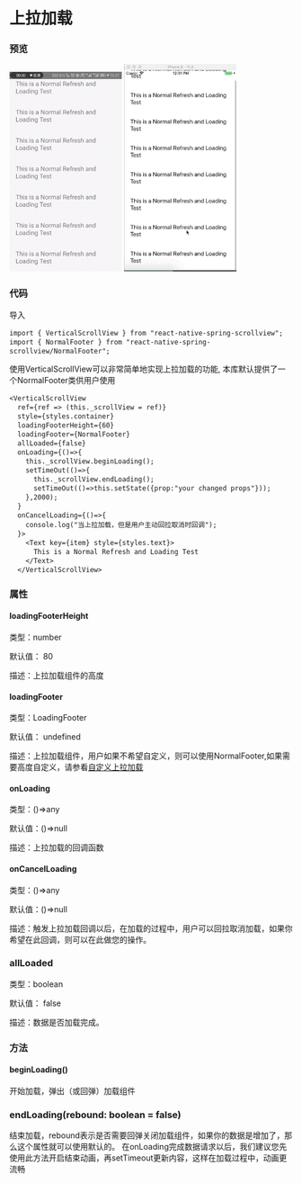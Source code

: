 # 上拉加载

### 预览
![Preview](./LoadingAndroid.gif)
![Preview](./LoadingIOS.gif)

### 代码

导入

```$js
import { VerticalScrollView } from "react-native-spring-scrollview";
import { NormalFooter } from "react-native-spring-scrollview/NormalFooter";
```

使用VerticalScrollView可以非常简单地实现上拉加载的功能, 本库默认提供了一个NormalFooter类供用户使用

```$js
<VerticalScrollView
  ref={ref => (this._scrollView = ref)}
  style={styles.container}
  loadingFooterHeight={60}
  loadingFooter={NormalFooter}
  allLoaded={false}
  onLoading={()=>{
    this._scrollView.beginLoading();
    setTimeOut(()=>{
      this._scrollView.endLoading();
      setTimeOut(()=>this.setState({prop:"your changed props"}));
    },2000);
  }
  onCancelLoading={()=>{
    console.log("当上拉加载，但是用户主动回拉取消时回调");
  }>
    <Text key={item} style={styles.text}>
      This is a Normal Refresh and Loading Test
    </Text>
  </VerticalScrollView>
```


### 属性

#### loadingFooterHeight

类型：number

默认值： 80

描述：上拉加载组件的高度

#### loadingFooter

类型：LoadingFooter

默认值： undefined

描述：上拉加载组件，用户如果不希望自定义，则可以使用NormalFooter,如果需要高度自定义，请参看[自定义上拉加载](CustomLoading)

#### onLoading

类型：()=>any

默认值：()=>null

描述：上拉加载的回调函数

#### onCancelLoading

类型：()=>any

默认值：()=>null

描述：触发上拉加载回调以后，在加载的过程中，用户可以回拉取消加载，如果你希望在此回调，则可以在此做您的操作。

### allLoaded

类型：boolean

默认值： false

描述：数据是否加载完成。

### 方法

#### beginLoading()

开始加载，弹出（或回弹）加载组件

### endLoading(rebound: boolean = false)

结束加载，rebound表示是否需要回弹关闭加载组件，如果你的数据是增加了，那么这个属性就可以使用默认的。 在onLoading完成数据请求以后，我们建议您先使用此方法开启结束动画，再setTimeout更新内容，这样在加载过程中，动画更流畅

